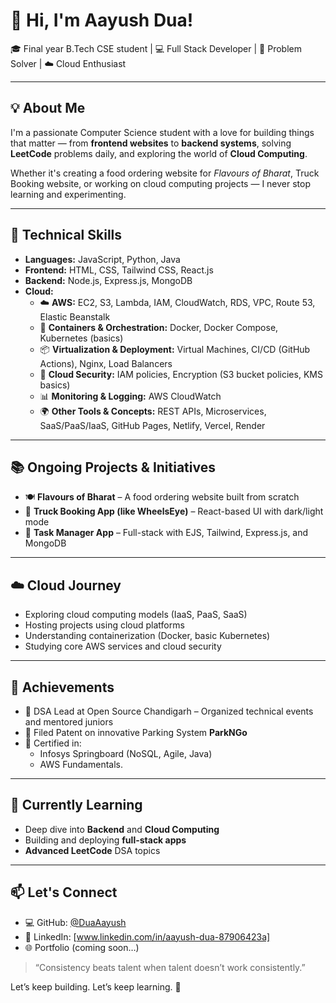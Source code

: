 # 👋 Hi, I'm Aayush Dua!

🎓 Final year B.Tech CSE student | 💻 Full Stack Developer | 🧠 Problem Solver | ☁️ Cloud Enthusiast 

---

## 💡 About Me

I'm a passionate Computer Science student with a love for building things that matter — from **frontend websites** to **backend systems**, solving **LeetCode** problems daily, and exploring the world of **Cloud Computing**.

Whether it's creating a food ordering website for *Flavours of Bharat*, Truck Booking website, or working on cloud computing projects — I never stop learning and experimenting.

---

## 💼 Technical Skills

- **Languages:** JavaScript, Python, Java  
- **Frontend:** HTML, CSS, Tailwind CSS, React.js  
- **Backend:** Node.js, Express.js, MongoDB  
- **Cloud:**  
  - ☁️ **AWS:** EC2, S3, Lambda, IAM, CloudWatch, RDS, VPC, Route 53, Elastic Beanstalk  
  - 🐳 **Containers & Orchestration:** Docker, Docker Compose, Kubernetes (basics)  
  - 📦 **Virtualization & Deployment:** Virtual Machines, CI/CD (GitHub Actions), Nginx, Load Balancers  
  - 🔐 **Cloud Security:** IAM policies, Encryption (S3 bucket policies, KMS basics)  
  - 📊 **Monitoring & Logging:** AWS CloudWatch 
  - 🌍 **Other Tools & Concepts:** REST APIs, Microservices, SaaS/PaaS/IaaS, GitHub Pages, Netlify, Vercel, Render


---

## 📚 Ongoing Projects & Initiatives

- 🍽️ **Flavours of Bharat** – A food ordering website built from scratch
- 🚛 **Truck Booking App (like WheelsEye)** – React-based UI with dark/light mode
- 🧾 **Task Manager App** – Full-stack with EJS, Tailwind, Express.js, and MongoDB

---

## ☁️ Cloud Journey

- Exploring cloud computing models (IaaS, PaaS, SaaS)
- Hosting projects using cloud platforms
- Understanding containerization (Docker, basic Kubernetes)
- Studying core AWS services and cloud security

---

## 🏅 Achievements

- 💼 DSA Lead at Open Source Chandigarh – Organized technical events and mentored juniors
- 📃 Filed Patent on innovative Parking System **ParkNGo**
- 📜 Certified in:
  - Infosys Springboard (NoSQL, Agile, Java)
  - AWS Fundamentals.

---

## 🌱 Currently Learning

- Deep dive into **Backend** and **Cloud Computing**
- Building and deploying **full-stack apps**
- **Advanced LeetCode** DSA topics

---

## 📫 Let's Connect

- 💻 GitHub: [@DuaAayush](https://github.com/DuaAayush)
- 💼 LinkedIn: [www.linkedin.com/in/aayush-dua-87906423a]
- 🌐 Portfolio (coming soon…)

> “Consistency beats talent when talent doesn’t work consistently.”

Let’s keep building. Let’s keep learning. 🚀

